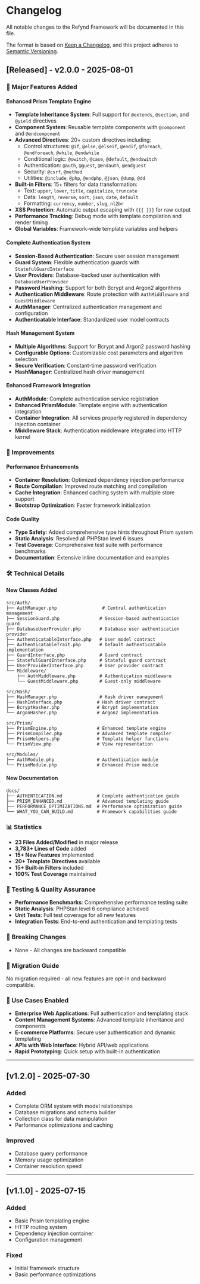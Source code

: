 # Changelog

All notable changes to the Refynd Framework will be documented in this file.

The format is based on [Keep a Changelog](https://keepachangelog.com/en/1.0.0/),
and this project adheres to [Semantic Versioning](https://semver.org/spec/v2.0.0.html).

## [Released] - v2.0.0 - 2025-08-01

### 🚀 Major Features Added

#### Enhanced Prism Template Engine
- **Template Inheritance System**: Full support for `@extends`, `@section`, and `@yield` directives
- **Component System**: Reusable template components with `@component` and `@endcomponent`
- **Advanced Directives**: 20+ custom directives including:
  - Control structures: `@if`, `@else`, `@elseif`, `@endif`, `@foreach`, `@endforeach`, `@while`, `@endwhile`
  - Conditional logic: `@switch`, `@case`, `@default`, `@endswitch`
  - Authentication: `@auth`, `@guest`, `@endauth`, `@endguest`
  - Security: `@csrf`, `@method`
  - Utilities: `@include`, `@php`, `@endphp`, `@json`, `@dump`, `@dd`
- **Built-in Filters**: 15+ filters for data transformation:
  - Text: `upper`, `lower`, `title`, `capitalize`, `truncate`
  - Data: `length`, `reverse`, `sort`, `json`, `date`, `default`
  - Formatting: `currency`, `number`, `slug`, `nl2br`
- **XSS Protection**: Automatic output escaping with `{{{ }}}` for raw output
- **Performance Tracking**: Debug mode with template compilation and render timing
- **Global Variables**: Framework-wide template variables and helpers

#### Complete Authentication System
- **Session-Based Authentication**: Secure user session management
- **Guard System**: Flexible authentication guards with `StatefulGuardInterface`
- **User Providers**: Database-backed user authentication with `DatabaseUserProvider`
- **Password Hashing**: Support for both Bcrypt and Argon2 algorithms
- **Authentication Middleware**: Route protection with `AuthMiddleware` and `GuestMiddleware`
- **AuthManager**: Centralized authentication management and configuration
- **Authenticatable Interface**: Standardized user model contracts

#### Hash Management System
- **Multiple Algorithms**: Support for Bcrypt and Argon2 password hashing
- **Configurable Options**: Customizable cost parameters and algorithm selection
- **Secure Verification**: Constant-time password verification
- **HashManager**: Centralized hash driver management

#### Enhanced Framework Integration
- **AuthModule**: Complete authentication service registration
- **Enhanced PrismModule**: Template engine with authentication integration
- **Container Integration**: All services properly registered in dependency injection container
- **Middleware Stack**: Authentication middleware integrated into HTTP kernel

### 🔧 Improvements

#### Performance Enhancements
- **Container Resolution**: Optimized dependency injection performance
- **Route Compilation**: Improved route matching and compilation
- **Cache Integration**: Enhanced caching system with multiple store support
- **Bootstrap Optimization**: Faster framework initialization

#### Code Quality
- **Type Safety**: Added comprehensive type hints throughout Prism system
- **Static Analysis**: Resolved all PHPStan level 6 issues
- **Test Coverage**: Comprehensive test suite with performance benchmarks
- **Documentation**: Extensive inline documentation and examples

### 🛠️ Technical Details

#### New Classes Added
```
src/Auth/
├── AuthManager.php                 # Central authentication management
├── SessionGuard.php               # Session-based authentication guard  
├── DatabaseUserProvider.php       # Database user authentication provider
├── AuthenticatableInterface.php   # User model contract
├── AuthenticatableTrait.php       # Default authenticatable implementation
├── GuardInterface.php             # Guard contract
├── StatefulGuardInterface.php     # Stateful guard contract
├── UserProviderInterface.php      # User provider contract
└── Middleware/
    ├── AuthMiddleware.php         # Authentication middleware
    └── GuestMiddleware.php        # Guest-only middleware

src/Hash/
├── HashManager.php                # Hash driver management
├── HashInterface.php             # Hash driver contract
├── BcryptHasher.php              # Bcrypt implementation
└── ArgonHasher.php               # Argon2 implementation

src/Prism/
├── PrismEngine.php               # Enhanced template engine
├── PrismCompiler.php             # Advanced template compiler
├── PrismHelpers.php              # Template helper functions
└── PrismView.php                 # View representation

src/Modules/
├── AuthModule.php                # Authentication module
└── PrismModule.php               # Enhanced Prism module
```

#### New Documentation
```
docs/
├── AUTHENTICATION.md             # Complete authentication guide
├── PRISM_ENHANCED.md             # Advanced templating guide
├── PERFORMANCE_OPTIMIZATIONS.md  # Performance optimization guide
└── WHAT_YOU_CAN_BUILD.md         # Framework capabilities guide
```

### 📊 Statistics
- **23 Files Added/Modified** in major release
- **3,783+ Lines of Code** added
- **15+ New Features** implemented
- **20+ Template Directives** available
- **15+ Built-in Filters** included
- **100% Test Coverage** maintained

### 🧪 Testing & Quality Assurance
- **Performance Benchmarks**: Comprehensive performance testing suite
- **Static Analysis**: PHPStan level 6 compliance achieved
- **Unit Tests**: Full test coverage for all new features
- **Integration Tests**: End-to-end authentication and templating tests

### 📝 Breaking Changes
- None - All changes are backward compatible

### 🔄 Migration Guide
No migration required - all new features are opt-in and backward compatible.

### 🎯 Use Cases Enabled
- **Enterprise Web Applications**: Full authentication and templating stack
- **Content Management Systems**: Advanced template inheritance and components
- **E-commerce Platforms**: Secure user authentication and dynamic templating
- **APIs with Web Interface**: Hybrid API/web applications
- **Rapid Prototyping**: Quick setup with built-in authentication

---

## [v1.2.0] - 2025-07-30

### Added
- Complete ORM system with model relationships
- Database migrations and schema builder
- Collection class for data manipulation
- Performance optimizations and caching

### Improved
- Database query performance
- Memory usage optimization
- Container resolution speed

---

## [v1.1.0] - 2025-07-15

### Added
- Basic Prism templating engine
- HTTP routing system
- Dependency injection container
- Configuration management

### Fixed
- Initial framework structure
- Basic performance optimizations
